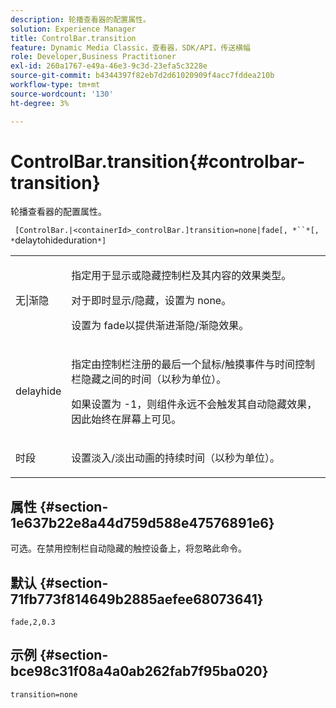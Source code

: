 ```yaml
---
description: 轮播查看器的配置属性。
solution: Experience Manager
title: ControlBar.transition
feature: Dynamic Media Classic，查看器，SDK/API，传送横幅
role: Developer,Business Practitioner
exl-id: 260a1767-e49a-46e3-9c3d-23efa5c3228e
source-git-commit: b4344397f82eb7d2d61020909f4acc7fddea210b
workflow-type: tm+mt
source-wordcount: '130'
ht-degree: 3%

---
```


# ControlBar.transition{#controlbar-transition}

轮播查看器的配置属性。

` [ControlBar.|<containerId>_controlBar.]transition=none|fade[, *``*[, *`delaytohideduration`*]`

<table id="table_441553CD34C94A58A9D7CBF772DEDDB6"> 
 <tbody> 
  <tr> 
   <td colname="col1"> <p> <span class="codeph"> 无|渐隐</span> </p> </td> 
   <td colname="col2"> <p> 指定用于显示或隐藏控制栏及其内容的效果类型。 </p> <p>对于即时显示/隐藏，设置为<span class="codeph"> none</span>。 </p> <p>设置为<span class="codeph"> fade</span>以提供渐进渐隐/渐隐效果。 </p> </td> 
  </tr> 
  <tr> 
   <td colname="col1"> <p><span class="codeph"><span class="varname"> delayhide</span></span> </p> </td> 
   <td colname="col2"> <p> 指定由控制栏注册的最后一个鼠标/触摸事件与时间控制栏隐藏之间的时间（以秒为单位）。 </p> <p>如果设置为<span class="codeph"> -1</span>，则组件永远不会触发其自动隐藏效果，因此始终在屏幕上可见。 </p> </td> 
  </tr> 
  <tr> 
   <td colname="col1"> <p><span class="codeph"><span class="varname"> 时段</span></span> </p> </td> 
   <td colname="col2"> <p> 设置淡入/淡出动画的持续时间（以秒为单位）。 </p> </td> 
  </tr> 
 </tbody> 
</table>

## 属性 {#section-1e637b22e8a44d759d588e47576891e6}

可选。在禁用控制栏自动隐藏的触控设备上，将忽略此命令。

## 默认 {#section-71fb773f814649b2885aefee68073641}

`fade,2,0.3`

## 示例 {#section-bce98c31f08a4a0ab262fab7f95ba020}

```
transition=none
```
